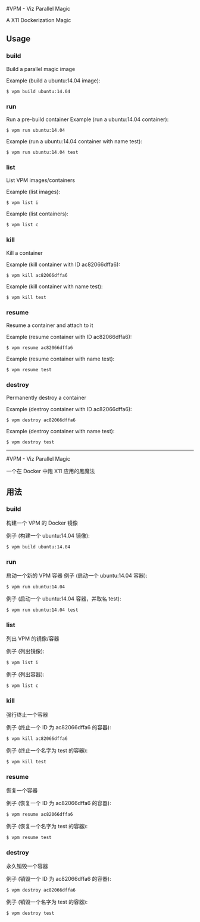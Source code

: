 #VPM - Viz Parallel Magic

A X11 Dockerization Magic

## Usage

### build

Build a parallel magic image

Example (build a ubuntu:14.04 image):
```
$ vpm build ubuntu:14.04
```

### run

Run a pre-build container
Example (run a ubuntu:14.04 container):
```
$ vpm run ubuntu:14.04
```

Example (run a ubuntu:14.04 container with name test):
```
$ vpm run ubuntu:14.04 test
```

### list

List VPM images/containers

Example (list images):
```
$ vpm list i
```

Example (list containers):
```
$ vpm list c
```

### kill

Kill a container

Example (kill container with ID ac82066dffa6):
```
$ vpm kill ac82066dffa6
```

Example (kill container with name test):
```
$ vpm kill test
```

### resume

Resume a container and attach to it

Example (resume container with ID ac82066dffa6):
```
$ vpm resume ac82066dffa6
```

Example (resume container with name test):
```
$ vpm resume test
```

### destroy

Permanently destroy a container

Example (destroy container with ID ac82066dffa6):
```
$ vpm destroy ac82066dffa6
```

Example (destroy container with name test):
```
$ vpm destroy test
```

---

#VPM - Viz Parallel Magic

一个在 Docker 中跑 X11 应用的黑魔法

## 用法

### build

构建一个 VPM 的 Docker 镜像

例子 (构建一个 ubuntu:14.04 镜像):
```
$ vpm build ubuntu:14.04
```

### run

启动一个新的 VPM 容器
例子 (启动一个 ubuntu:14.04 容器):
```
$ vpm run ubuntu:14.04
```

例子 (启动一个 ubuntu:14.04 容器，并取名 test):
```
$ vpm run ubuntu:14.04 test
```

### list

列出 VPM 的镜像/容器

例子 (列出镜像):
```
$ vpm list i
```

例子 (列出容器):
```
$ vpm list c
```

### kill

强行终止一个容器

例子 (终止一个 ID 为 ac82066dffa6 的容器):
```
$ vpm kill ac82066dffa6
```

例子 (终止一个名字为 test 的容器):
```
$ vpm kill test
```

### resume

恢复一个容器

例子 (恢复一个 ID 为 ac82066dffa6 的容器):
```
$ vpm resume ac82066dffa6
```

例子 (恢复一个名字为 test 的容器):
```
$ vpm resume test
```

### destroy

永久销毁一个容器

例子 (销毁一个 ID 为 ac82066dffa6 的容器):
```
$ vpm destroy ac82066dffa6
```

例子 (销毁一个名字为 test 的容器):
```
$ vpm destroy test
```
